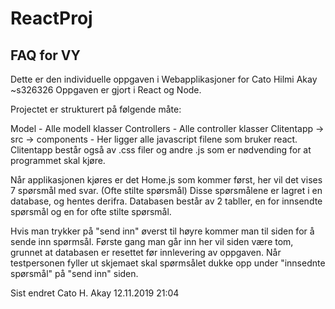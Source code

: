 # ReactProj
FAQ for VY 
-----------------------
Dette er den individuelle oppgaven i Webapplikasjoner for Cato Hilmi Akay ~s326326
Oppgaven er gjort i React og Node. 

Projectet er strukturert på følgende måte: 

Model - Alle modell klasser
Controllers - Alle controller klasser 
Clitentapp -> src -> components - Her ligger alle javascript filene som bruker react. 
Clitentapp består også av .css filer og andre .js som er nødvending for at programmet skal kjøre. 

Når applikasjonen kjøres er det Home.js som kommer først, her vil det vises 7 spørsmål med svar. (Ofte stilte spørsmål)
Disse spørsmålene er lagret i en database, og hentes derifra. Databasen består av 2 tabller, en for 
innsendte spørsmål og en for ofte stilte spørsmål. 

Hvis man trykker på "send inn" øverst til høyre kommer man til siden for å sende inn spørmsål. Første gang
man går inn her vil siden være tom, grunnet at databasen er resettet før innlevering av oppgaven. 
Når testpersonen fyller ut skjemaet skal spørmsålet dukke opp under "innsednte spørsmål" på "send inn"
siden. 

Sist endret 
Cato H. Akay 12.11.2019 21:04 